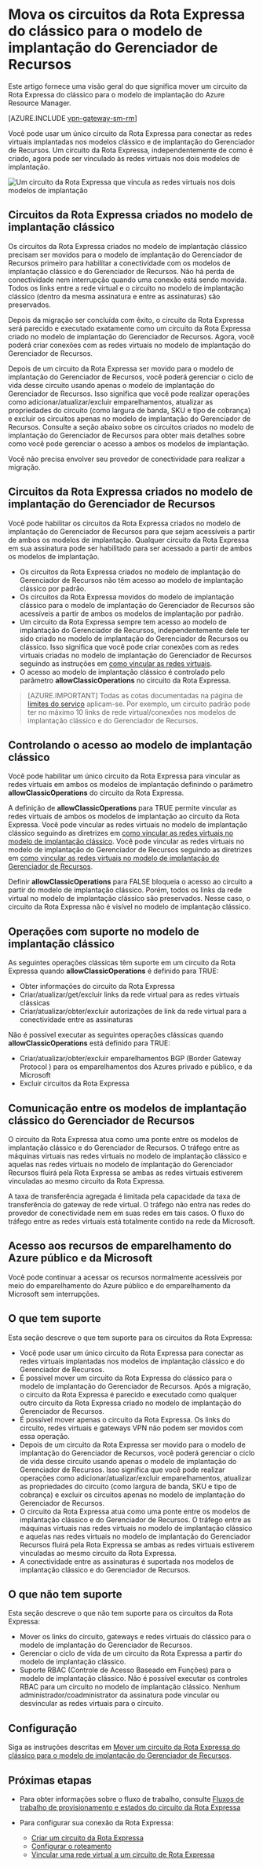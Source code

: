 <properties
   pageTitle="Movendo os circuitos da Rota Expressa do clássico para o Gerenciador de Recursos | Microsoft Azure"
   description="Esta página fornece uma visão geral do que você precisa saber ao fazer uma ponte entre os modelos de implantação clássico e do Gerenciador de Recursos."
   documentationCenter="na"
   services="expressroute"
   authors="ganesr"
   manager="carmonm"
   editor=""/>
<tags
   ms.service="expressroute"
   ms.devlang="na"
   ms.topic="get-started-article"
   ms.tgt_pltfrm="na"
   ms.workload="infrastructure-services"
   ms.date="10/10/2016"
   ms.author="ganesr"/>


# <a name="moving-expressroute-circuits-from-the-classic-to-the-resource-manager-deployment-model"></a>Mova os circuitos da Rota Expressa do clássico para o modelo de implantação do Gerenciador de Recursos

Este artigo fornece uma visão geral do que significa mover um circuito da Rota Expressa do clássico para o modelo de implantação do Azure Resource Manager.

[AZURE.INCLUDE [vpn-gateway-sm-rm](../../includes/vpn-gateway-classic-rm-include.md)]

Você pode usar um único circuito da Rota Expressa para conectar as redes virtuais implantadas nos modelos clássico e de implantação do Gerenciador de Recursos. Um circuito da Rota Expressa, independentemente de como é criado, agora pode ser vinculado às redes virtuais nos dois modelos de implantação.

![Um circuito da Rota Expressa que vincula as redes virtuais nos dois modelos de implantação](./media/expressroute-move/expressroute-move-1.png)

## <a name="expressroute-circuits-that-are-created-in-the-classic-deployment-model"></a>Circuitos da Rota Expressa criados no modelo de implantação clássico

Os circuitos da Rota Expressa criados no modelo de implantação clássico precisam ser movidos para o modelo de implantação do Gerenciador de Recursos primeiro para habilitar a conectividade com os modelos de implantação clássico e do Gerenciador de Recursos. Não há perda de conectividade nem interrupção quando uma conexão está sendo movida. Todos os links entre a rede virtual e o circuito no modelo de implantação clássico (dentro da mesma assinatura e entre as assinaturas) são preservados.

Depois da migração ser concluída com êxito, o circuito da Rota Expressa será parecido e executado exatamente como um circuito da Rota Expressa criado no modelo de implantação do Gerenciador de Recursos. Agora, você poderá criar conexões com as redes virtuais no modelo de implantação do Gerenciador de Recursos.

Depois de um circuito da Rota Expressa ser movido para o modelo de implantação do Gerenciador de Recursos, você poderá gerenciar o ciclo de vida desse circuito usando apenas o modelo de implantação do Gerenciador de Recursos. Isso significa que você pode realizar operações como adicionar/atualizar/excluir emparelhamentos, atualizar as propriedades do circuito (como largura de banda, SKU e tipo de cobrança) e excluir os circuitos apenas no modelo de implantação do Gerenciador de Recursos. Consulte a seção abaixo sobre os circuitos criados no modelo de implantação do Gerenciador de Recursos para obter mais detalhes sobre como você pode gerenciar o acesso a ambos os modelos de implantação.

Você não precisa envolver seu provedor de conectividade para realizar a migração.

## <a name="expressroute-circuits-that-are-created-in-the-resource-manager-deployment-model"></a>Circuitos da Rota Expressa criados no modelo de implantação do Gerenciador de Recursos

Você pode habilitar os circuitos da Rota Expressa criados no modelo de implantação do Gerenciador de Recursos para que sejam acessíveis a partir de ambos os modelos de implantação. Qualquer circuito da Rota Expressa em sua assinatura pode ser habilitado para ser acessado a partir de ambos os modelos de implantação.

- Os circuitos da Rota Expressa criados no modelo de implantação do Gerenciador de Recursos não têm acesso ao modelo de implantação clássico por padrão.
- Os circuitos da Rota Expressa movidos do modelo de implantação clássico para o modelo de implantação do Gerenciador de Recursos são acessíveis a partir de ambos os modelos de implantação por padrão.
- Um circuito da Rota Expressa sempre tem acesso ao modelo de implantação do Gerenciador de Recursos, independentemente dele ter sido criado no modelo de implantação do Gerenciador de Recursos ou clássico. Isso significa que você pode criar conexões com as redes virtuais criadas no modelo de implantação do Gerenciador de Recursos seguindo as instruções em [como vincular as redes virtuais](expressroute-howto-linkvnet-arm.md).
- O acesso ao modelo de implantação clássico é controlado pelo parâmetro **allowClassicOperations** no circuito da Rota Expressa.

>[AZURE.IMPORTANT] Todas as cotas documentadas na página de [limites do serviço](../azure-subscription-service-limits.md) aplicam-se. Por exemplo, um circuito padrão pode ter no máximo 10 links de rede virtual/conexões nos modelos de implantação clássico e do Gerenciador de Recursos.


## <a name="controlling-access-to-the-classic-deployment-model"></a>Controlando o acesso ao modelo de implantação clássico

Você pode habilitar um único circuito da Rota Expressa para vincular as redes virtuais em ambos os modelos de implantação definindo o parâmetro **allowClassicOperations** do circuito da Rota Expressa.

A definição de **allowClassicOperations** para TRUE permite vincular as redes virtuais de ambos os modelos de implantação ao circuito da Rota Expressa. Você pode vincular as redes virtuais no modelo de implantação clássico seguindo as diretrizes em [como vincular as redes virtuais no modelo de implantação clássico](expressroute-howto-linkvnet-classic.md). Você pode vincular as redes virtuais no modelo de implantação do Gerenciador de Recursos seguindo as diretrizes em [como vincular as redes virtuais no modelo de implantação do Gerenciador de Recursos](expressroute-howto-linkvnet-arm.md).

Definir **allowClassicOperations** para FALSE bloqueia o acesso ao circuito a partir do modelo de implantação clássico. Porém, todos os links da rede virtual no modelo de implantação clássico são preservados. Nesse caso, o circuito da Rota Expressa não é visível no modelo de implantação clássico.

## <a name="supported-operations-in-the-classic-deployment-model"></a>Operações com suporte no modelo de implantação clássico

As seguintes operações clássicas têm suporte em um circuito da Rota Expressa quando **allowClassicOperations** é definido para TRUE:

 - Obter informações do circuito da Rota Expressa
 - Criar/atualizar/get/excluir links da rede virtual para as redes virtuais clássicas
 - Criar/atualizar/obter/excluir autorizações de link da rede virtual para a conectividade entre as assinaturas

Não é possível executar as seguintes operações clássicas quando **allowClassicOperations** está definido para TRUE:

 - Criar/atualizar/obter/excluir emparelhamentos BGP (Border Gateway Protocol ) para os emparelhamentos dos Azures privado e público, e da Microsoft
 - Excluir circuitos da Rota Expressa

## <a name="communication-between-the-classic-and-the-resource-manager-deployment-models"></a>Comunicação entre os modelos de implantação clássico do Gerenciador de Recursos

O circuito da Rota Expressa atua como uma ponte entre os modelos de implantação clássico e do Gerenciador de Recursos. O tráfego entre as máquinas virtuais nas redes virtuais no modelo de implantação clássico e aquelas nas redes virtuais no modelo de implantação do Gerenciador Recursos fluirá pela Rota Expressa se ambas as redes virtuais estiverem vinculadas ao mesmo circuito da Rota Expressa.

A taxa de transferência agregada é limitada pela capacidade da taxa de transferência do gateway de rede virtual. O tráfego não entra nas redes do provedor de conectividade nem em suas redes em tais casos. O fluxo do tráfego entre as redes virtuais está totalmente contido na rede da Microsoft.

## <a name="access-to-azure-public-and-microsoft-peering-resources"></a>Acesso aos recursos de emparelhamento do Azure público e da Microsoft

Você pode continuar a acessar os recursos normalmente acessíveis por meio do emparelhamento do Azure público e do emparelhamento da Microsoft sem interrupções.  

## <a name="what's-supported"></a>O que tem suporte

Esta seção descreve o que tem suporte para os circuitos da Rota Expressa:

 - Você pode usar um único circuito da Rota Expressa para conectar as redes virtuais implantadas nos modelos de implantação clássico e do Gerenciador de Recursos.
 - É possível mover um circuito da Rota Expressa do clássico para o modelo de implantação do Gerenciador de Recursos. Após a migração, o circuito da Rota Expressa é parecido e executado como qualquer outro circuito da Rota Expressa criado no modelo de implantação do Gerenciador de Recursos.
 - É possível mover apenas o circuito da Rota Expressa. Os links do circuito, redes virtuais e gateways VPN não podem ser movidos com essa operação.
 - Depois de um circuito da Rota Expressa ser movido para o modelo de implantação do Gerenciador de Recursos, você poderá gerenciar o ciclo de vida desse circuito usando apenas o modelo de implantação do Gerenciador de Recursos. Isso significa que você pode realizar operações como adicionar/atualizar/excluir emparelhamentos, atualizar as propriedades do circuito (como largura de banda, SKU e tipo de cobrança) e excluir os circuitos apenas no modelo de implantação do Gerenciador de Recursos.
 - O circuito da Rota Expressa atua como uma ponte entre os modelos de implantação clássico e do Gerenciador de Recursos. O tráfego entre as máquinas virtuais nas redes virtuais no modelo de implantação clássico e aquelas nas redes virtuais no modelo de implantação do Gerenciador Recursos fluirá pela Rota Expressa se ambas as redes virtuais estiverem vinculadas ao mesmo circuito da Rota Expressa.
 - A conectividade entre as assinaturas é suportada nos modelos de implantação clássico e do Gerenciador de Recursos.

## <a name="what's-not-supported"></a>O que não tem suporte

Esta seção descreve o que não tem suporte para os circuitos da Rota Expressa:

 - Mover os links do circuito, gateways e redes virtuais do clássico para o modelo de implantação do Gerenciador de Recursos.
 - Gerenciar o ciclo de vida de um circuito da Rota Expressa a partir do modelo de implantação clássico.
 - Suporte RBAC (Controle de Acesso Baseado em Funções) para o modelo de implantação clássico. Não é possível executar os controles RBAC para um circuito no modelo de implantação clássico. Nenhum administrador/coadministrator da assinatura pode vincular ou desvincular as redes virtuais para o circuito.

## <a name="configuration"></a>Configuração

Siga as instruções descritas em [Mover um circuito da Rota Expressa do clássico para o modelo de implantação do Gerenciador de Recursos](expressroute-howto-move-arm.md).

## <a name="next-steps"></a>Próximas etapas

- Para obter informações sobre o fluxo de trabalho, consulte [Fluxos de trabalho de provisionamento e estados do circuito da Rota Expressa](expressroute-workflows.md)
- Para configurar sua conexão da Rota Expressa:

    - [Criar um circuito da Rota Expressa](expressroute-howto-circuit-arm.md)
    - [Configurar o roteamento](expressroute-howto-routing-arm.md)
    - [Vincular uma rede virtual a um circuito de Rota Expressa](expressroute-howto-linkvnet-arm.md)



<!--HONumber=Oct16_HO2-->


